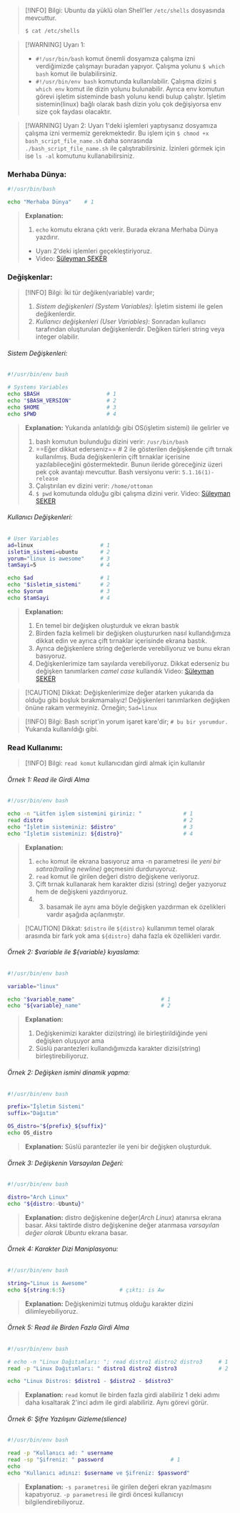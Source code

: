 >[!INFO] Bilgi:
>Ubuntu da yüklü olan Shell'ler `/etc/shells` dosyasında mevcuttur.
>``` bash
> $ cat /etc/shells
> ```

> [!WARNING] Uyarı 1:
> + `#!/usr/bin/bash` komut önemli dosyamıza çalışma izni verdiğimizde çalışmayı buradan yapıyor. Çalışma yolunu `$ which bash` komut ile bulabilirsiniz.
> + `#!/usr/bin/env bash` komutunda kullanılabilir. Çalışma dizini `$ which env` komut ile dizin yolunu bulunabilir. Ayrıca env komutun görevi işletim sisteminde bash yolunu kendi bulup çalıştır. İşletim sistemin(linux) bağlı olarak bash dizin yolu çok değişiyorsa env size çok faydası olacaktır. 

> [!WARNING] Uyarı 2:
> Uyarı 1'deki işlemleri yaptıysanız dosyamıza çalışma izni vermemiz gerekmektedir. Bu işlem için `$ chmod +x bash_script_file_name.sh` daha sonrasında `./bash_script_file_name.sh` ile çalıştırabilirsiniz. İzinleri görmek için ise `ls -al` komutunu kullanabilirsiniz.
### Merhaba Dünya:
```bash
#!/usr/bin/bash

echo "Merhaba Dünya"    # 1
```
> **Explanation:**
>  1. `echo` komutu ekrana çıktı verir. Burada ekrana Merhaba Dünya yazdırır.
> 	+ Uyarı 2'deki işlemleri geçekleştiriyoruz.
> 	+ Video: [Süleyman ŞEKER](https://www.youtube.com/watch?v=CGJ8XZf8nPc&list=PLeKWVPCoT9e0jHStZlH-z8Gsoo1SBZJlG&index=2)

### Değişkenlar:

>[!INFO] Bilgi:
>İki tür değiken(variable) vardır;
>1. *Sistem değişkenleri (System Variables)*: İşletim sistemi ile gelen değikenlerdir.
>2. *Kullanıcı değişkenleri (User Variables)*: Sonradan kullanıcı tarafından oluşturulan değişkenlerdir.
>Değiken türleri string veya integer olabilir.

###### Sistem Değişkenleri:
```bash
#!/usr/bin/env bash

# Systems Variables
echo $BASH                     # 1
echo "$BASH_VERSION"           # 2
echo $HOME                     # 3
echo $PWD                      # 4
```
> **Explanation:**
> Yukarıda anlatıldığı gibi OS(işletim sistemi) ile gelirler ve
> 	1. bash komutun bulunduğu dizini verir: `/usr/bin/bash`
> 	2.  ==Eğer dikkat ederseniz== # 2 ile gösterilen değişkende çift tırnak kullanılmış. Buda değişkenlerin çift tırnaklar içerisine yazılabileceğini göstermektedir. Bunun ileride göreceğiniz üzeri pek çok avantajı mevcuttur. Bash versiyonu verir: `5.1.16(1)-release`
> 	3. Çalıştırılan ev dizini verir: `/home/ottoman`
> 	4. `$ pwd` komutunda olduğu gibi çalışma dizini verir.
> Video: [Süleyman ŞEKER](https://www.youtube.com/watch?v=WC_Wk_NZ0C4&list=PLeKWVPCoT9e0jHStZlH-z8Gsoo1SBZJlG&index=3)
###### Kullanıcı Değişkenleri:
```bash
# User Variables
ad=linux                     # 1
isletim_sistemi=ubuntu       # 2
yorum="linux is awesome"     # 3
tamSayi=5                    # 4

echo $ad                     # 1
echo "$isletim_sistemi"      # 2
echo $yorum                  # 3
echo $tamSayi                # 4
```

> **Explanation:**
> 1. En temel bir değişken oluşturduk ve ekran bastık
> 2. Birden fazla kelimeli bir değişken oluştururken nasıl kullandığımıza dikkat edin ve ayrıca çift tırnaklar içerisinde ekrana bastık.
> 3. Ayrıca değişkenlere string değerlerde verebiliyoruz ve bunu ekran basıyoruz.
> 4. Değişkenlerimize tam sayılarda verebiliyoruz. Dikkat ederseniz bu değişken tanımlarken *camel case* kullandık
> Video: [Süleyman ŞEKER](https://www.youtube.com/watch?v=WC_Wk_NZ0C4&list=PLeKWVPCoT9e0jHStZlH-z8Gsoo1SBZJlG&index=3)

>[!CAUTION] Dikkat:
>Değişkenlerimize değer atarken yukarıda da olduğu gibi boşluk bırakmamalıyız!
>Değişkenleri tanımlarken değişken önüne rakam vermeyiniz. Örneğin; `5ad=linux`

>[!INFO] Bilgi:
>Bash script'in yorum işaret kare'dir; `# bu bir yorumdur.` Yukarıda kullanıldığı gibi.

### Read Kullanımı:
>[!INFO] Bilgi:
>`read komut` kullanıcıdan girdi almak için kullanılır

###### Örnek 1: Read ile Girdi Alma
```bash
#!/usr/bin/env bash

echo -n "Lütfen işlem sistemini giriniz: "             # 1
read distro                                            # 2
echo "İşletim sisteminiz: $distro"                     # 3
echo "İşletim sisteminiz: ${distro}"                   # 4
```
> **Explanation:**
> 1. `echo` komut ile ekrana basıyoruz ama -n parametresi ile *yeni bir satıra(trailing newline)* geçmesini durduruyoruz.
> 2. `read` komut ile girilen değeri distro değişkene veriyoruz.
> 3. Çift tırnak kullanarak hem karakter dizisi (string) değer yazıyoruz hem de değişkeni yazdırıyoruz. 
> 4. 3. basamak ile aynı ama böyle değişken yazdırman ek özelikleri vardır aşağıda açılanmıştır.


> [!CAUTION] Dikkat:
>`$distro` ile `${distro}` kullanımın temel olarak arasında bir fark yok ama `${distro}` daha fazla ek özellikleri vardır.

###### Örnek 2: $variable ile ${variable} kıyaslama:
```bash
#!/usr/bin/env bash

variable="linux"

echo "$variable_name"                           # 1
echo "${variable}_name"                         # 2
```
> **Explanation:**
> 1. Değişkenimizi karakter dizi(string) ile birleştirildiğinde yeni değişken oluşuyor ama
> 2. Süslü parantezleri kullandığımızda karakter dizisi(string) birleştirebiliyoruz.

###### Örnek 2: Değişken ismini dinamik yapma:
```bash
#!/usr/bin/env bash

prefix="İşletim Sistemi"
suffix="Dağıtım"

OS_distro="${prefix}_${suffix}"
echo OS_distro
```
> **Explanation:**
> Süslü parantezler ile yeni bir değişken oluşturduk.

###### Örnek 3: Değişkenin Varsayılan Değeri:
```bash
#!/usr/bin/env bash

distro="Arch Linux"
echo "${distro:-Ubuntu}"
```
> **Explanation:**
> distro değişkenine değer(*Arch Linux*) atanırsa ekrana basar. Aksi taktirde distro değişkenine değer atanmasa *varsayılan değer olarak Ubuntu* ekrana basar. 

###### Örnek 4: Karakter Dizi Maniplasyonu:
```bash
#!/usr/bin/env bash

string="Linux is Awesome"
echo ${string:6:5}                 # çıktı: is Aw
```
> **Explanation:**
> Değişkenimizi tutmuş olduğu karakter dizini dilimleyebiliyoruz.

###### Örnek 5: Read ile Birden Fazla Girdi Alma
```bash
#!/usr/bin/env bash

# echo -n "Linux Dağıtımları: "; read distro1 distro2 distro3     # 1
read -p "Linux Dağıtımları: " distro1 distro2 distro3             # 2

echo "Linux Distros: $distro1 - $distro2 - $distro3"
```
> **Explanation:**
> `read` komut ile birden fazla girdi alabiliriz
> 1 deki adımı daha kısaltarak 2'inci adım ile girdi alabiliriz. Aynı görevi görür.

###### Örnek 6: Şifre Yazılışını Gizleme(slience)
```bash
#!/usr/bin/env bash

read -p "Kullanıcı ad: " username
read -sp "Şifreniz: " password                     # 1
echo
echo "Kullanıcı adınız: $username ve Şifreniz: $password"
```
> **Explanation:**
> `-s parametresi` ile girilen değeri ekran yazılmasını kapatıyoruz.
> `-p parametresi` ile girdi öncesi kullanıcıyı bilgilendirebiliyoruz.


 